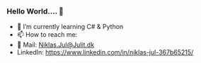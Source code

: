 ### Hello World.... 👋
- 🌱 I’m currently learning C# & Python
- 📫 How to reach me: 
- 📧 Mail: Niklas.Jul@Julit.dk
- LinkedIn: https://www.linkedin.com/in/niklas-jul-367b65215/
<!--
**SirJul1337/SirJul1337** is a ✨ _special_ ✨ repository because its `README.md` (this file) appears on your GitHub profile.

Here are some ideas to get you started:

- 🔭 I’m currently working on ...
- 🌱 I’m currently learning ...
- 👯 I’m looking to collaborate on ...
- 🤔 I’m looking for help with ...
- 💬 Ask me about ...
- 📫 How to reach me: ...
- 😄 Pronouns: ...
- ⚡ Fun fact: ...
-->

